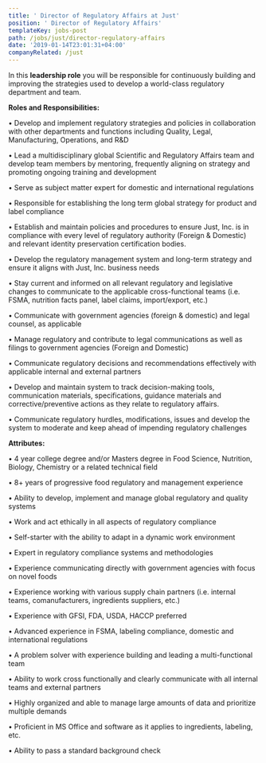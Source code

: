 ```yaml
---
title: ' Director of Regulatory Affairs at Just'
position: ' Director of Regulatory Affairs'
templateKey: jobs-post
path: /jobs/just/director-regulatory-affairs
date: '2019-01-14T23:01:31+04:00'
companyRelated: /just
---
```

In this **leadership role** you will be responsible for continuously building and improving the strategies used to develop a world-class regulatory department and team.

**Roles and Responsibilities:**

• Develop and implement regulatory strategies and policies in collaboration with other departments and functions including Quality, Legal, Manufacturing, Operations, and R&D

• Lead a multidisciplinary global Scientific and Regulatory Affairs team and develop team members by mentoring, frequently aligning on strategy and promoting ongoing training and development

• Serve as subject matter expert for domestic and international regulations

• Responsible for establishing the long term global strategy for product and label compliance

• Establish and maintain policies and procedures to ensure Just, Inc. is in compliance with every level of regulatory authority (Foreign & Domestic) and relevant identity preservation certification bodies.

• Develop the regulatory management system and long-term strategy and ensure it aligns with Just, Inc. business needs

• Stay current and informed on all relevant regulatory and legislative changes to communicate to the applicable cross-functional teams (i.e. FSMA, nutrition facts panel, label claims, import/export, etc.)

• Communicate with government agencies (foreign & domestic) and legal counsel, as applicable

• Manage regulatory and contribute to legal communications as well as filings to government agencies (Foreign and Domestic)

• Communicate regulatory decisions and recommendations effectively with applicable internal and external partners

• Develop and maintain system to track decision-making tools, communication materials, specifications, guidance materials and corrective/preventive actions as they relate to regulatory affairs.

• Communicate regulatory hurdles, modifications, issues and develop the system to moderate and keep ahead of impending regulatory challenges

**Attributes:**

• 4 year college degree and/or Masters degree in Food Science, Nutrition, Biology, Chemistry or a related technical field

• 8+ years of progressive food regulatory and management experience

• Ability to develop, implement and manage global regulatory and quality systems

• Work and act ethically in all aspects of regulatory compliance

• Self-starter with the ability to adapt in a dynamic work environment

• Expert in regulatory compliance systems and methodologies

• Experience communicating directly with government agencies with focus on novel foods

• Experience working with various supply chain partners (i.e. internal teams, comanufacturers, ingredients suppliers, etc.)

• Experience with GFSI, FDA, USDA, HACCP preferred

• Advanced experience in FSMA, labeling compliance, domestic and international regulations

• A problem solver with experience building and leading a multi-functional team

• Ability to work cross functionally and clearly communicate with all internal teams and external partners

• Highly organized and able to manage large amounts of data and prioritize multiple demands

• Proficient in MS Office and software as it applies to ingredients, labeling, etc.

• Ability to pass a standard background check
